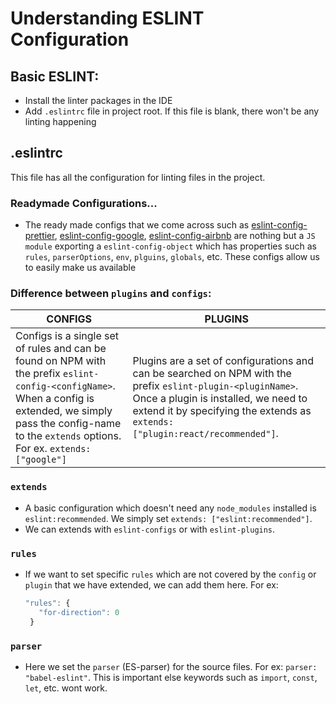 # Understanding ESLINT Configuration

## Basic ESLINT:
- Install the linter packages in the IDE
- Add `.eslintrc` file in project root.
  If this file is blank, there won't be any linting happening

## .eslintrc
This file has all the configuration for linting files in the project.

### Readymade Configurations...
* The ready made configs that we come across such as [eslint-config-prettier](https://github.com/prettier/eslint-config-prettier), [eslint-config-google](https://github.com/google/eslint-config-google), [eslint-config-airbnb](https://github.com/airbnb/javascript) are nothing but a `JS module` exporting a `eslint-config-object` which has properties such as `rules`, `parserOptions`, `env`, `plguins`, `globals`, etc.  These configs allow us to easily make us available

### Difference between `plugins` and `configs`:
CONFIGS | PLUGINS
--------|------
Configs is a single set of rules and can be found on NPM with the prefix `eslint-config-<configName>`.  When a config is extended, we simply pass the config-name to the `extends` options.  For ex. `extends: ["google"]` | Plugins are a set of configurations and can be searched on NPM with the prefix `eslint-plugin-<pluginName>`.  Once a plugin is installed, we need to extend it by specifying the extends as `extends: ["plugin:react/recommended"]`.


### `extends`
- A basic configuration which doesn't need any `node_modules` installed is `eslint:recommended`. We simply set `extends: ["eslint:recommended"]`.
- We can extends with `eslint-configs` or with `eslint-plugins`.

### `rules`
- If we want to set specific `rules` which are not covered by the `config` or `plugin` that we have extended, we can add them here.
  For ex:
  ```javascript
  "rules": {
     "for-direction": 0
   }
  ```

###  `parser`
- Here we set the `parser` (ES-parser) for the source files.  For ex: `parser: "babel-eslint"`.  This is important else keywords such as `import`, `const`, `let`, etc. wont work.
